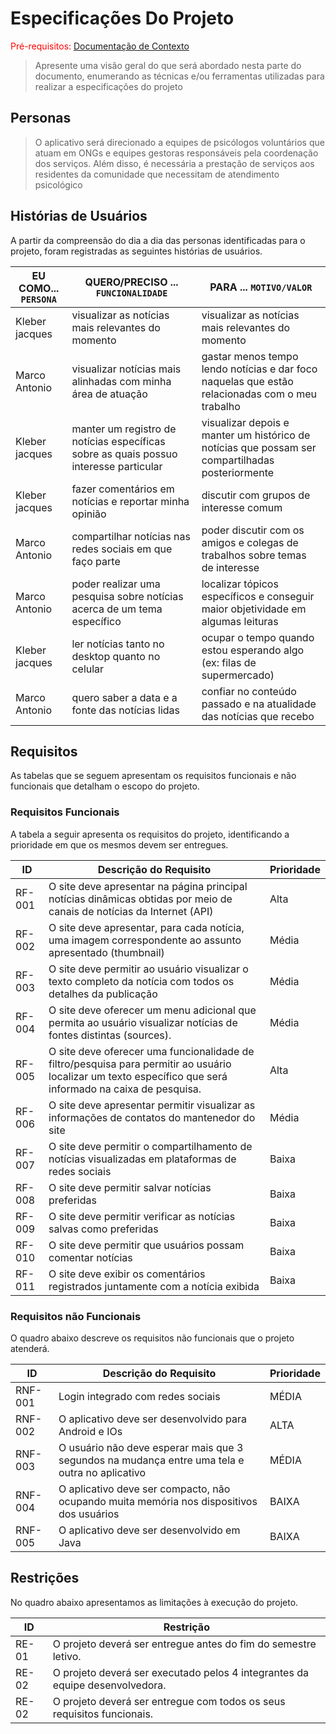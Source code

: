 # Especificações Do Projeto

<span style="color:red">Pré-requisitos: <a href="1-Contexto.md"> Documentação de Contexto</a></span>

> Apresente uma visão geral do que será abordado nesta parte do
> documento, enumerando as técnicas e/ou ferramentas utilizadas para
> realizar a especificações do projeto

## Personas
> O aplicativo será direcionado a equipes de psicólogos voluntários que atuam em ONGs e equipes gestoras responsáveis ​​pela coordenação dos serviços. Além disso, é necessária a  prestação de serviços aos residentes da comunidade que necessitam de atendimento psicológico

## Histórias de Usuários

A partir  da  compreensão  do  dia  a  dia  das  personas  identificadas  para  o projeto,  foram registradas as seguintes histórias de usuários.


|EU COMO... `PERSONA`| QUERO/PRECISO ... `FUNCIONALIDADE`                                                   |PARA ... `MOTIVO/VALOR`                                                                           |
|--------------------|--------------------------------------------------------------------------------------|--------------------------------------------------------------------------------------------------|
|Kleber jacques      | visualizar as notícias mais relevantes do momento                                    | visualizar as notícias mais relevantes do momento                                                |
|Marco Antonio       | visualizar notícias mais alinhadas com minha área de atuação                         | gastar menos tempo lendo notícias e dar foco naquelas que estão relacionadas com o meu trabalho  |
|Kleber jacques      | manter um registro de notícias específicas sobre as quais possuo interesse particular| visualizar depois e manter um histórico de notícias que possam ser compartilhadas posteriormente |
|Kleber jacques      | fazer comentários em notícias e reportar minha opinião                               | discutir com grupos de interesse comum                                                           |
|Marco Antonio       | compartilhar notícias nas redes sociais em que faço parte                            | poder discutir com os amigos e colegas de trabalhos sobre temas de interesse                     |
|Marco Antonio       | poder realizar uma pesquisa sobre notícias acerca de um tema específico              | localizar tópicos específicos e conseguir maior objetividade em algumas leituras                 |
|Kleber jacques      | ler notícias tanto no desktop quanto no celular                                      | ocupar o tempo quando estou esperando algo (ex: filas de supermercado)                           |
|Marco Antonio       | quero saber a data e a fonte das notícias lidas                                      | confiar no conteúdo passado e na atualidade das notícias que recebo                              |


## Requisitos

As tabelas que se seguem apresentam os requisitos funcionais e não funcionais que detalham o escopo do projeto.

### Requisitos Funcionais

A  tabela  a  seguir  apresenta  os  requisitos  do  projeto,  identificando  a  prioridade em  que  os mesmos devem ser entregues.


|ID    | Descrição do Requisito  | Prioridade |
|------|-----------------------------------------|----|
|RF-001| O site deve apresentar na página principal notícias dinâmicas obtidas por meio de canais de notícias da Internet (API) | Alta | 
|RF-002| O site deve apresentar, para cada notícia, uma imagem correspondente ao assunto apresentado (thumbnail)   | Média |
|RF-003| O site deve permitir ao usuário visualizar o texto completo da notícia com todos os detalhes da publicação  | Média |
|RF-004| O site deve oferecer um menu adicional que permita ao usuário visualizar notícias de fontes distintas (sources).  | Média |
|RF-005| O site deve oferecer uma funcionalidade de filtro/pesquisa para permitir ao usuário localizar um texto específico que será informado na caixa de pesquisa.  | Alta |
|RF-006| O site deve apresentar permitir visualizar as informações de contatos do mantenedor do site  | Média |
|RF-007| O site deve permitir o compartilhamento de notícias visualizadas em plataformas de redes sociais   | Baixa |
|RF-008| O site deve permitir salvar notícias preferidas  | Baixa |
|RF-009| O site deve permitir verificar as notícias salvas como preferidas   | Baixa |
|RF-010| O site deve permitir que usuários possam comentar notícias   | Baixa |
|RF-011| O site deve exibir os comentários registrados juntamente com a notícia exibida  | Baixa |


### Requisitos não Funcionais

O quadro abaixo descreve os requisitos não funcionais que o projeto atenderá.

|ID     | Descrição do Requisito  |Prioridade |
|-------|-------------------------|----|
|RNF-001| Login integrado com redes sociais | MÉDIA | 
|RNF-002| O aplicativo deve ser desenvolvido para Android e IOs |  ALTA | 
|RNF-003| O usuário não deve esperar mais que 3 segundos na mudança entre uma tela e outra no aplicativo |  MÉDIA | 
|RNF-004| O aplicativo deve ser compacto, não ocupando muita memória nos dispositivos dos usuários |  BAIXA | 
|RNF-005| O aplicativo deve ser desenvolvido em Java |  BAIXA | 


## Restrições

No quadro abaixo apresentamos as limitações à execução do projeto. 

|ID| Restrição                                             |
|--|-------------------------------------------------------|
|RE-01| O projeto deverá ser entregue antes do fim do semestre letivo. |
|RE-02| O projeto deverá ser executado pelos 4 integrantes da equipe desenvolvedora. |
|RE-02| O projeto deverá ser entregue com todos os seus requisitos funcionais. |

